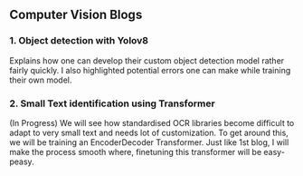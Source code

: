 ## Computer Vision Blogs
### 1. Object detection with Yolov8
Explains how one can develop their custom object detection model rather fairly quickly. I also highlighted potential errors one can make while training their own model.
### 2. Small Text identification using Transformer
(In Progress) We will see how standardised OCR libraries become difficult to adapt to very small text and needs lot of customization. To get around this, we will be training an EncoderDecoder Transformer. Just like 1st blog, I will make the process smooth where, finetuning this transformer will be easy-peasy.
